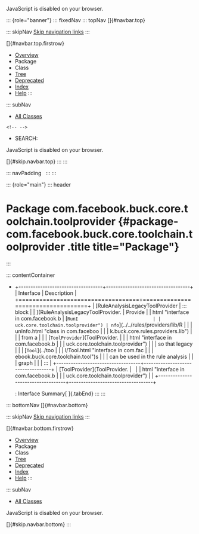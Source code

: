 <div>

JavaScript is disabled on your browser.

</div>

::: {role="banner"}
::: fixedNav
::: topNav
[]{#navbar.top}

::: skipNav
[Skip navigation links](#skip.navbar.top "Skip navigation links")
:::

[]{#navbar.top.firstrow}

-   [Overview](../../../../../../index.html)
-   Package
-   Class
-   [Tree](package-tree.html)
-   [Deprecated](../../../../../../deprecated-list.html)
-   [Index](../../../../../../index-all.html)
-   [Help](../../../../../../help-doc.html)
:::

::: subNav
-   [All Classes](../../../../../../allclasses.html)

```{=html}
<!-- -->
```
-   SEARCH:

<div>

<div>

JavaScript is disabled on your browser.

</div>

</div>

[]{#skip.navbar.top}
:::
:::

::: navPadding
 
:::
:::

::: {role="main"}
::: header
# Package com.facebook.buck.core.toolchain.toolprovider {#package-com.facebook.buck.core.toolchain.toolprovider .title title="Package"}
:::

::: contentContainer
-   +-----------------------------------+-----------------------------------+
    | Interface                         | Description                       |
    +===================================+===================================+
    | [RuleAnalysisLegacyToolProvider   | ::: block                         |
    | ](RuleAnalysisLegacyToolProvider. | Provide                           |
    | html "interface in com.facebook.b | [`RunI                            |
    | uck.core.toolchain.toolprovider") | nfo`](../../rules/providers/lib/R |
    |                                   | unInfo.html "class in com.faceboo |
    |                                   | k.buck.core.rules.providers.lib") |
    |                                   | from a                            |
    |                                   | [`ToolProvider`](ToolProvider.    |
    |                                   | html "interface in com.facebook.b |
    |                                   | uck.core.toolchain.toolprovider") |
    |                                   | so that legacy                    |
    |                                   | [`Tool`](../too                   |
    |                                   | l/Tool.html "interface in com.fac |
    |                                   | ebook.buck.core.toolchain.tool")s |
    |                                   | can be used in the rule analysis  |
    |                                   | graph                             |
    |                                   | :::                               |
    +-----------------------------------+-----------------------------------+
    | [ToolProvider](ToolProvider.      |                                   |
    | html "interface in com.facebook.b |                                   |
    | uck.core.toolchain.toolprovider") |                                   |
    +-----------------------------------+-----------------------------------+

    : Interface Summary[ ]{.tabEnd}
:::
:::

::: bottomNav
[]{#navbar.bottom}

::: skipNav
[Skip navigation links](#skip.navbar.bottom "Skip navigation links")
:::

[]{#navbar.bottom.firstrow}

-   [Overview](../../../../../../index.html)
-   Package
-   Class
-   [Tree](package-tree.html)
-   [Deprecated](../../../../../../deprecated-list.html)
-   [Index](../../../../../../index-all.html)
-   [Help](../../../../../../help-doc.html)
:::

::: subNav
-   [All Classes](../../../../../../allclasses.html)

<div>

<div>

JavaScript is disabled on your browser.

</div>

</div>

[]{#skip.navbar.bottom}
:::
